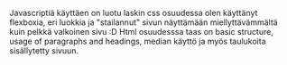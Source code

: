 Javascriptiä käyttäen on luotu laskin
css osuudessa olen käyttänyt flexboxia, eri luokkia ja "stailannut" sivun näyttämään miellyttävämmältä kuin pelkkä valkoinen sivu :D
Html osuudesssa taas on basic structure, usage of paragraphs and headings, median käyttö ja myös taulukoita sisällytetty sivuun.
